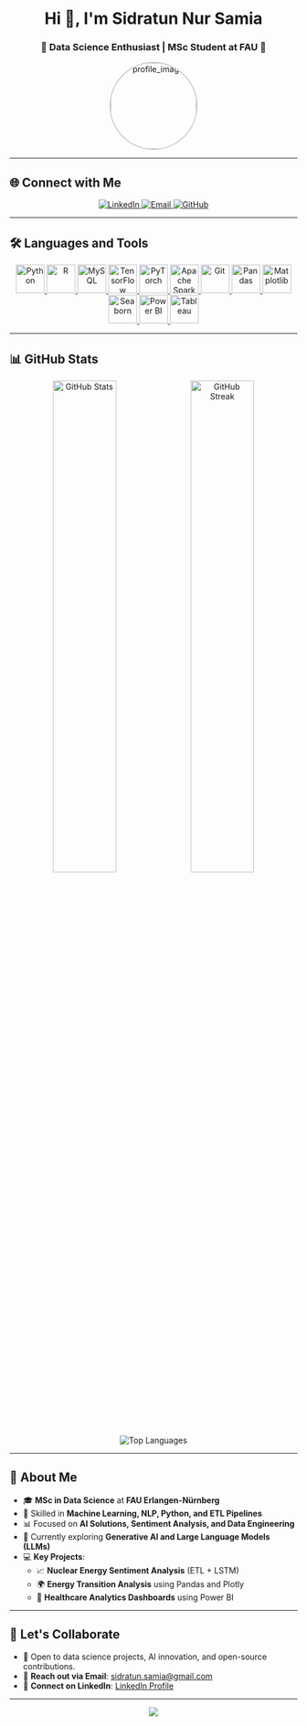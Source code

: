<h1 align="center">Hi 👋, I'm Sidratun Nur Samia</h1>
<h3 align="center">🌟 Data Science Enthusiast | MSc Student at FAU 🌟</h3>

<!-- Dynamic Profile Image -->
<p align="center">
  <img src="https://via.placeholder.com/150" alt="profile_image" width="150" height="150" style="border-radius: 50%; border: 2px solid #ccc;" />
</p>

---

## 🌐 **Connect with Me**
<p align="center">
  <a href="https://www.linkedin.com/in/snsamia/" target="_blank">
    <img src="https://img.shields.io/badge/LinkedIn-%230077B5.svg?style=for-the-badge&logo=linkedin&logoColor=white" alt="LinkedIn"/>
  </a>
  <a href="mailto:sidratun.samia@gmail.com" target="_blank">
    <img src="https://img.shields.io/badge/Email-D14836?style=for-the-badge&logo=gmail&logoColor=white" alt="Email"/>
  </a>
  <a href="https://github.com/snsamia" target="_blank">
    <img src="https://img.shields.io/badge/GitHub-333333?style=for-the-badge&logo=github&logoColor=white" alt="GitHub"/>
  </a>
</p>


---

## 🛠️ **Languages and Tools**
<p align="center">
  <a href="https://www.python.org/" target="_blank">
    <img src="https://cdn.jsdelivr.net/gh/devicons/devicon/icons/python/python-original.svg" alt="Python" width="50" height="50"/>
  </a>
  <a href="https://www.r-project.org/" target="_blank">
    <img src="https://cdn.jsdelivr.net/gh/devicons/devicon/icons/r/r-original.svg" alt="R" width="50" height="50"/>
  </a>
  <a href="https://www.mysql.com/" target="_blank">
    <img src="https://cdn.jsdelivr.net/gh/devicons/devicon/icons/mysql/mysql-original.svg" alt="MySQL" width="50" height="50"/>
  </a>
  <a href="https://www.tensorflow.org/" target="_blank">
    <img src="https://cdn.jsdelivr.net/gh/devicons/devicon/icons/tensorflow/tensorflow-original.svg" alt="TensorFlow" width="50" height="50"/>
  </a>
  <a href="https://pytorch.org/" target="_blank">
    <img src="https://cdn.jsdelivr.net/gh/devicons/devicon/icons/pytorch/pytorch-original.svg" alt="PyTorch" width="50" height="50"/>
  </a>
  <a href="https://spark.apache.org/" target="_blank">
    <img src="https://cdn.jsdelivr.net/gh/devicons/devicon/icons/apache/apache-original.svg" alt="Apache Spark" width="50" height="50"/>
  </a>
  <a href="https://git-scm.com/" target="_blank">
    <img src="https://cdn.jsdelivr.net/gh/devicons/devicon/icons/git/git-original.svg" alt="Git" width="50" height="50"/>
  </a>
  <a href="https://pandas.pydata.org/" target="_blank">
    <img src="https://cdn.jsdelivr.net/gh/devicons/devicon/icons/pandas/pandas-original.svg" alt="Pandas" width="50" height="50"/>
  </a>
  <a href="https://matplotlib.org/" target="_blank">
    <img src="https://img.icons8.com/color/48/000000/matplotlib.png" alt="Matplotlib" width="50" height="50"/>
  </a>
  <a href="https://seaborn.pydata.org/" target="_blank">
    <img src="https://img.icons8.com/fluency/48/000000/seaborn.png" alt="Seaborn" width="50" height="50"/>
  </a>
  <a href="https://powerbi.microsoft.com/" target="_blank">
    <img src="https://img.icons8.com/color/48/000000/power-bi.png" alt="Power BI" width="50" height="50"/>
  </a>
  <a href="https://www.tableau.com/" target="_blank">
    <img src="https://cdn.jsdelivr.net/gh/devicons/devicon/icons/tableau/tableau-original.svg" alt="Tableau" width="50" height="50"/>
  </a>
</p>


---

## 📊 **GitHub Stats**
<p align="center">
  <img width="47%" src="https://github-readme-stats.vercel.app/api?username=snsamia&show_icons=true&theme=light&count_private=true" alt="GitHub Stats" />
  <img width="47%" src="https://github-readme-streak-stats.herokuapp.com/?user=snsamia&theme=light" alt="GitHub Streak" />
</p>

<p align="center">
  <img src="https://github-readme-stats.vercel.app/api/top-langs/?username=snsamia&layout=compact&theme=light" alt="Top Languages" />
</p>

---

## 🚀 **About Me**
- 🎓 **MSc in Data Science** at **FAU Erlangen-Nürnberg**  
- 🧠 Skilled in **Machine Learning, NLP, Python, and ETL Pipelines**  
- 📊 Focused on **AI Solutions, Sentiment Analysis, and Data Engineering**  
- 🌱 Currently exploring **Generative AI and Large Language Models (LLMs)**  
- 💻 **Key Projects**:  
   - 📈 **Nuclear Energy Sentiment Analysis** (ETL + LSTM)  
   - 🌍 **Energy Transition Analysis** using Pandas and Plotly  
   - 🏥 **Healthcare Analytics Dashboards** using Power BI  

---

## 🎯 **Let's Collaborate**
- 🤝 Open to data science projects, AI innovation, and open-source contributions.  
- 💌 **Reach out via Email**: [sidratun.samia@gmail.com](mailto:sidratun.samia@gmail.com)  
- 🔗 **Connect on LinkedIn**: [LinkedIn Profile](https://linkedin.com/in/sidratun-nur-samia)  

---

<p align="center">
  <img src="https://readme-typing-svg.herokuapp.com?font=Roboto&size=22&color=6A46D4&center=true&vCenter=true&width=450&lines=Data+Science+Enthusiast;Machine+Learning+Practitioner;Passionate+about+AI+%26+NLP;Open+to+Collaboration+%26+Learning" />
</p>

